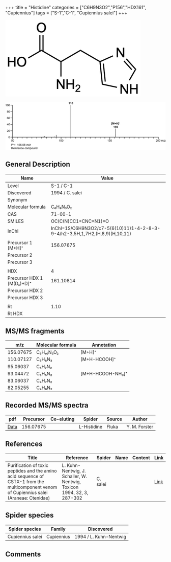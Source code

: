 +++
title = "Histidine"
categories = ["C6H9N3O2","P156","HDX161",
"Cupiennius"]
tags = ["S-1","C-1",
"Cupiennius salei"]
+++

![](/img/Histidine.png)

![](/img_MSMS/156_Histidine.png)

## General Description

| Name                      | Value           |
|---------------------------|-----------------|
| Level                     | S-1 / C-1               |
| Discovered                | 1994 / C. salei |
| Synonym                   |                 |
| Molecular formula         | C₆H₉N₃O₂        |
| CAS                       | 71-00-1         |
| SMILES | OC(C(N)CC1=CNC=N1)=O  |
| InChI  | InChI=1S/C6H9N3O2/c7-5(6(10)11)1-4-2-8-3-9-4/h2-3,5H,1,7H2,(H,8,9)(H,10,11)  |
|                           |                 |
| Precursor 1 [M+H]⁺        | 156.07675       |
| Precursor 2               |                 |
| Precursor 3               |                 |
|                           |                 |
| HDX                       | 4               |
| Precursor HDX 1 [M(D₄)+D]⁺ | 161.10814       |
| Precursor HDX 2           |                 |
| Precursor HDX 3           |                 |
|                           |                 |
| Rt                        | 1.10            |
| Rt HDX                    |                 |

## MS/MS fragments

| m/z       | Molecular formula | Annotation       |
|-----------|-------------------|------------------|
| 156.07675 | C₆H₁₀N₃O₂         | [M+H]⁺           |
| 110.07127 | C₅H₈N₃            | [M+H-HCOOH]⁺     |
| 95.06037  | C₅H₇N₂            |                  |
| 93.04472  | C₅H₅N₂            | [M+H-HCOOH-NH₃]⁺ |
| 83.06037  | C₄H₇N₂            |                  |
| 82.05255  | C₄H₆N₂            |                  |

## Recorded MS/MS spectra

| pdf                                 | Precursor | Co-eluting | Spider      | Source | Author        |
|-------------------------------------|-----------|------------|-------------|--------|---------------|
| [Data](/pdf/156_Histidine_1-10.pdf) | 156.07675 |            | L-Histidine | Fluka  | Y. M. Forster |

## References

| Title                                                                                                                                      | Reference                                                              | Spider   | Name | Content | Link                                                 |
|--------------------------------------------------------------------------------------------------------------------------------------------|------------------------------------------------------------------------|----------|------|---------|------------------------------------------------------|
| Purification of toxic peptides and the amino acid sequence of CSTX-1 from the multicomponent venom of Cupiennius salei (Araneae: Ctenidae) | L. Kuhn-Nentwig, J. Schaller, W. Nentwig, Toxicon 1994, 32, 3, 287-302 | C. salei |      |         | [Link](https://doi.org/10.1016/0041-0101(94)90082-5) |

## Spider species

| Spider species   | Family     | Discovered             |
|------------------|------------|------------------------|
| Cupiennius salei | Cupiennius | 1994 / L. Kuhn-Nentwig |

## Comments